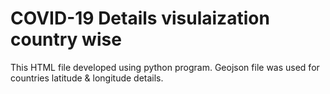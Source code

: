# COVID-19 Details visulaization country wise

This HTML file developed using python program. Geojson file was used for countries latitude & longitude details.	
